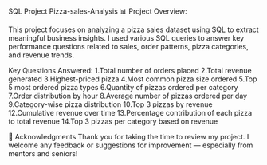 SQL Project
Pizza-sales-Analysis
📊 Project Overview:

This project focuses on analyzing a pizza sales dataset using SQL to extract meaningful business insights. I used various SQL queries to answer key performance questions related to sales, order patterns, pizza categories, and revenue trends.

Key Questions Answered:
1.Total number of orders placed
2.Total revenue generated
3.Highest-priced pizza
4.Most common pizza size ordered
5.Top 5 most ordered pizza types
6.Quantity of pizzas ordered per category
7.Order distribution by hour
8.Average number of pizzas ordered per day
9.Category-wise pizza distribution
10.Top 3 pizzas by revenue
12.Cumulative revenue over time
13.Percentage contribution of each pizza to total revenue
14.Top 3 pizzas per category based on revenue

🙏 Acknowledgments
Thank you for taking the time to review my project.
I welcome any feedback or suggestions for improvement — especially from mentors and seniors!

